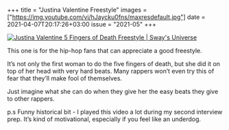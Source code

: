 +++
title       = "Justina Valentine Freestyle"
images      = ["https://img.youtube.com/vi/hJaycku0fns/maxresdefault.jpg"]
date        = 2021-04-07T20:17:26+03:00
issue       = "2021-05"
+++

[![Justina Valentine 5 Fingers of Death Freestyle | Sway's Universe](https://img.youtube.com/vi/hJaycku0fns/maxresdefault.jpg)](https://www.youtube.com/watch?v=hJaycku0fns)

This one is for the hip-hop fans that can appreciate a good freestyle.

It’s not only the first woman to do the five fingers of death, but she did it on top of her head with very hard beats. Many rappers won’t even try this of fear that they’ll make fool of themselves.

Just imagine what she can do when they give her the easy beats they give to other rappers.

p.s Funny historical bit - I played this video a lot during my second interview prep. It’s kind of motivational, especially if you feel like an underdog.
